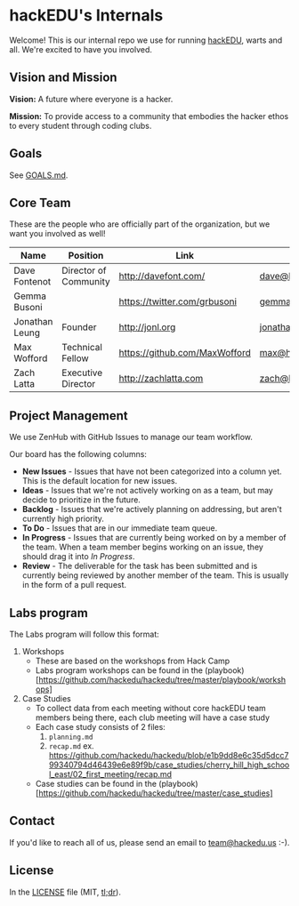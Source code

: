 # hackEDU's Internals

Welcome! This is our internal repo we use for running
[hackEDU](http://hackedu.us), warts and all. We're excited to have you involved.

## Vision and Mission

**Vision:** A future where everyone is a hacker.

**Mission:** To provide access to a community that embodies the hacker ethos to
every student through coding clubs.

## Goals

See [GOALS.md](GOALS.md).

## Core Team

These are the people who are officially part of the organization, but we want
you involved as well!

| Name           | Position                   | Link                          | Email               |
| -------------- | -------------------------- | ----------------------------- | ------------------- |
| Dave Fontenot  | Director of Community      | http://davefont.com/          | dave@hackedu.us     |
| Gemma Busoni   |                            | https://twitter.com/grbusoni  | gemma@hackedu.us    |
| Jonathan Leung | Founder                    | http://jonl.org               | jonathan@hackedu.us |
| Max Wofford    | Technical Fellow           | https://github.com/MaxWofford | max@hackedu.us      |
| Zach Latta     | Executive Director         | http://zachlatta.com          | zach@hackedu.us     |

## Project Management

We use ZenHub with GitHub Issues to manage our team workflow.

Our board has the following columns:

- **New Issues** - Issues that have not been categorized into a column yet. This
  is the default location for new issues.
- **Ideas** - Issues that we're not actively working on as a team, but may
  decide to prioritize in the future.
- **Backlog** - Issues that we're actively planning on addressing, but aren't
  currently high priority.
- **To Do** - Issues that are in our immediate team queue.
- **In Progress** - Issues that are currently being worked on by a member of the
  team. When a team member begins working on an issue, they should drag it into
  _In Progress_.
- **Review** - The deliverable for the task has been submitted and is currently
  being reviewed by another member of the team. This is usually in the form of a
  pull request.

## Labs program

The Labs program will follow this format:

1. Workshops
   - These are based on the workshops from Hack Camp
   - Labs program workshops can be found in the
     (playbook)[https://github.com/hackedu/hackedu/tree/master/playbook/workshops]
2. Case Studies
   - To collect data from each meeting without core hackEDU team members being
     there, each club meeting will have a case study
   - Each case study consists of 2 files:
     1. `planning.md`
     2. `recap.md` ex.
        https://github.com/hackedu/hackedu/blob/e1b9dd8e6c35d5dcc799340794d46439e6e89f9b/case_studies/cherry_hill_high_school_east/02_first_meeting/recap.md
   - Case studies can be found in the
     (playbook)[https://github.com/hackedu/hackedu/tree/master/case_studies]

## Contact

If you'd like to reach all of us, please send an email to team@hackedu.us :-).

## License

In the [LICENSE](LICENSE) file (MIT,
[tl;dr](https://tldrlegal.com/license/mit-license)).
